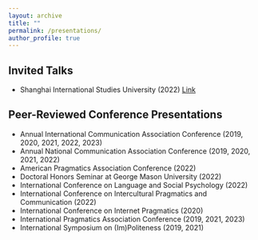 ```yaml
---
layout: archive
title: ""
permalink: /presentations/
author_profile: true
---
```


Invited Talks
-----

* Shanghai International Studies University (2022) [Link](https://mp.weixin.qq.com/s/1S13e9k2p4XV1g3R0koDUQ)


Peer-Reviewed Conference Presentations
-----

* Annual International Communication Association Conference (2019, 2020, 2021, 2022, 2023)
* Annual National Communication Association Conference (2019, 2020, 2021, 2022)
* American Pragmatics Association Conference (2022)
* Doctoral Honors Seminar at George Mason University (2022)
* International Conference on Language and Social Psychology (2022)
* International Conference on Intercultural Pragmatics and Communication (2022)
* International Conference on Internet Pragmatics (2020)
* International Pragmatics Association Conference (2019, 2021, 2023)
* International Symposium on (Im)Politeness (2019, 2021)

